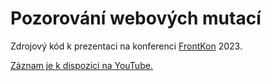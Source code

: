 # Pozorování webových mutací

Zdrojový kód k prezentaci na konferenci [FrontKon](https://www.frontkon.cz/) 2023.

[Záznam je k dispozici na YouTube.](https://www.youtube.com/watch?v=TPa37TkBosg)

